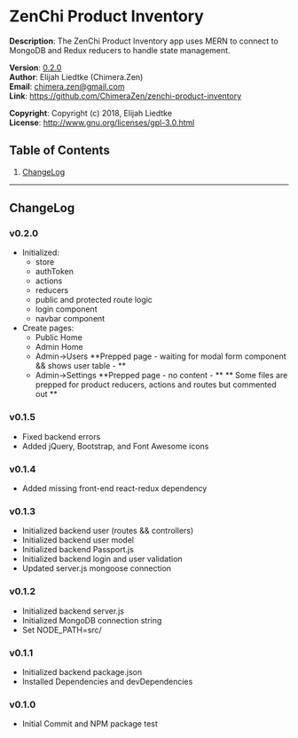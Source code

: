 # ZenChi Product Inventory
  
**Description**:  The ZenChi Product Inventory app uses MERN to connect to MongoDB and Redux reducers to handle
                  state management.

**Version**:      [0.2.0](#v020)  
**Author**:       Elijah Liedtke (Chimera.Zen)  
**Email**:        [chimera.zen@gmail.com](mailto:chimera.zen@gmail.com)  
**Link**:         https://github.com/ChimeraZen/zenchi-product-inventory

**Copyright**:    Copyright (c) 2018, Elijah Liedtke  
**License**:      http://www.gnu.org/licenses/gpl-3.0.html

## Table of Contents
1. [ChangeLog](#changelog)

---

## ChangeLog
### v0.2.0
* Initialized:
  * store
  * authToken
  * actions
  * reducers
  * public and protected route logic
  * login component
  * navbar component
* Create pages:
  * Public Home
  * Admin Home
  * Admin->Users **Prepped page - waiting for modal form component && shows user table - **
  * Admin->Settings **Prepped page - no content - **
** Some files are prepped for product reducers, actions and routes but commented out **



### v0.1.5
* Fixed backend errors
* Added jQuery, Bootstrap, and Font Awesome icons



### v0.1.4
* Added missing front-end react-redux dependency



### v0.1.3
* Initialized backend user (routes && controllers)
* Initialized backend user model
* Initialized backend Passport.js
* Initialized backend login and user validation
* Updated server.js mongoose connection



### v0.1.2
* Initialized backend server.js
* Initialized MongoDB connection string
* Set NODE_PATH=src/



### v0.1.1
* Initialized backend package.json
* Installed Dependencies and devDependencies



### v0.1.0
* Initial Commit and NPM package test

